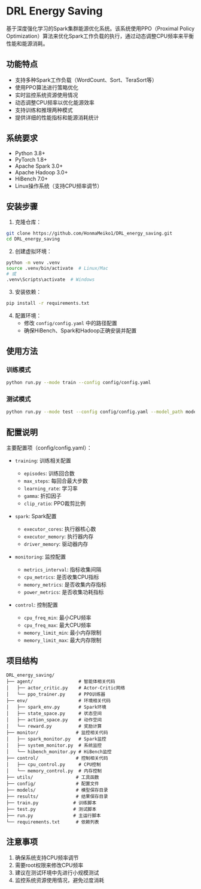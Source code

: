 # DRL Energy Saving

基于深度强化学习的Spark集群能源优化系统。该系统使用PPO（Proximal Policy Optimization）算法来优化Spark工作负载的执行，通过动态调整CPU频率来平衡性能和能源消耗。

## 功能特点

- 支持多种Spark工作负载（WordCount、Sort、TeraSort等）
- 使用PPO算法进行策略优化
- 实时监控系统资源使用情况
- 动态调整CPU频率以优化能源效率
- 支持训练和推理两种模式
- 提供详细的性能指标和能源消耗统计

## 系统要求

- Python 3.8+
- PyTorch 1.8+
- Apache Spark 3.0+
- Apache Hadoop 3.0+
- HiBench 7.0+
- Linux操作系统（支持CPU频率调节）

## 安装步骤

1. 克隆仓库：
```bash
git clone https://github.com/HonmaMeiko1/DRL_energy_saving.git
cd DRL_energy_saving
```

2. 创建虚拟环境：
```bash
python -m venv .venv
source .venv/bin/activate  # Linux/Mac
# 或
.venv\Scripts\activate  # Windows
```

3. 安装依赖：
```bash
pip install -r requirements.txt
```

4. 配置环境：
   - 修改 `config/config.yaml` 中的路径配置
   - 确保HiBench、Spark和Hadoop正确安装并配置

## 使用方法

### 训练模式

```bash
python run.py --mode train --config config/config.yaml
```

### 测试模式

```bash
python run.py --mode test --config config/config.yaml --model_path models/ppo_final.pt
```

## 配置说明

主要配置项（config/config.yaml）：

- `training`: 训练相关配置
  - `episodes`: 训练回合数
  - `max_steps`: 每回合最大步数
  - `learning_rate`: 学习率
  - `gamma`: 折扣因子
  - `clip_ratio`: PPO裁剪比例

- `spark`: Spark配置
  - `executor_cores`: 执行器核心数
  - `executor_memory`: 执行器内存
  - `driver_memory`: 驱动器内存

- `monitoring`: 监控配置
  - `metrics_interval`: 指标收集间隔
  - `cpu_metrics`: 是否收集CPU指标
  - `memory_metrics`: 是否收集内存指标
  - `power_metrics`: 是否收集功耗指标

- `control`: 控制配置
  - `cpu_freq_min`: 最小CPU频率
  - `cpu_freq_max`: 最大CPU频率
  - `memory_limit_min`: 最小内存限制
  - `memory_limit_max`: 最大内存限制

## 项目结构

```
DRL_energy_saving/
├── agent/                 # 智能体相关代码
│   ├── actor_critic.py    # Actor-Critic网络
│   └── ppo_trainer.py     # PPO训练器
├── env/                   # 环境相关代码
│   ├── spark_env.py       # Spark环境
│   ├── state_space.py     # 状态空间
│   ├── action_space.py    # 动作空间
│   └── reward.py          # 奖励计算
├── monitor/              # 监控相关代码
│   ├── spark_monitor.py   # Spark监控
│   ├── system_monitor.py  # 系统监控
│   └── hibench_monitor.py # HiBench监控
├── control/              # 控制相关代码
│   ├── cpu_control.py     # CPU控制
│   └── memory_control.py  # 内存控制
├── utils/                # 工具函数
├── config/               # 配置文件
├── models/               # 模型保存目录
├── results/              # 结果保存目录
├── train.py             # 训练脚本
├── test.py              # 测试脚本
├── run.py               # 主运行脚本
└── requirements.txt      # 依赖列表
```

## 注意事项

1. 确保系统支持CPU频率调节
2. 需要root权限来修改CPU频率
3. 建议在测试环境中先进行小规模测试
4. 监控系统资源使用情况，避免过度消耗